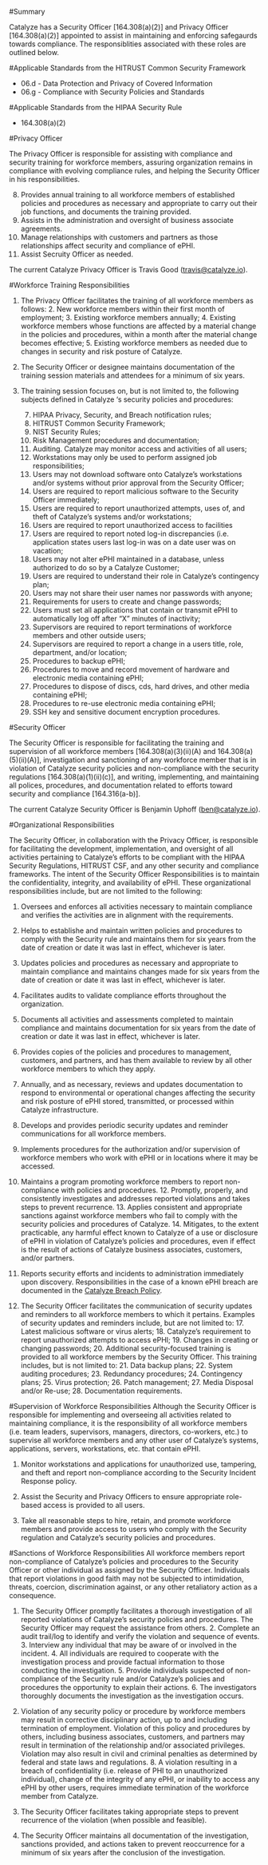 #Summary

Catalyze has a Security Officer [164.308(a)(2)] and Privacy Officer  [164.308(a)(2)] appointed to assist in maintaining and enforcing safegaurds towards compliance. The responsiblities associated with these roles are outlined below.

#Applicable Standards from the HITRUST Common Security Framework

*  06.d - Data Protection and Privacy of Covered Information
*  06.g - Compliance with Security Policies and Standards

#Applicable Standards from the HIPAA Security Rule

* 164.308(a)(2)

#Privacy Officer

The Privacy Officer is responsible for assisting with compliance and security training for workforce members, assuring organization remains in compliance with evolving compliance rules, and helping the Security Officer in his responsibilities.

8. Provides annual training to all workforce members of established policies and procedures as necessary and appropriate to carry out their job functions, and documents the training provided.
9. Assists in the administration and oversight of business associate agreements.
10. Manage relationships with customers and partners as those relationships affect security and compliance of ePHI.
11. Assist Secruity Officer as needed.

The current Catalyze Privacy Officer is Travis Good ([travis@catalyze.io](mailto:travis@catalyze.io)).

#Workforce Training Responsibilities
1. The Privacy Officer facilitates the training of all workforce members as follows:
	2. New workforce members within their first month of employment;
	3. Existing workforce members annually;
	4. Existing workforce members whose functions are affected by a material change in the policies and procedures, within a month after the material change becomes effective;
	5. Existing workforce members as needed due to changes in security and risk posture of Catalyze.

6. The Security Officer or designee maintains documentation of the training session materials and attendees for a minimum of six years. 

7. The training session focuses on, but is not limited to, the following subjects defined in Catalyze ‘s security policies and procedures:
	
	7. HIPAA Privacy, Security, and Breach notification rules;
	8. HITRUST Common Security Framework;
	9. NIST Security Rules;
	10. Risk Management procedures and documentation;
	8. Auditing.  Catalyze may monitor access and activities of all users;
	9. Workstations may only be used to perform assigned job responsibilities;
	10. Users may not download software onto Catalyze’s workstations and/or systems without prior approval from the Security Officer;
	11. Users are required to report malicious software to the Security Officer immediately;
	12. Users are required to report unauthorized attempts, uses of, and theft of Catalyze’s systems and/or workstations;
	13. Users are required to report unauthorized access to facilities
	14. Users are required to report noted log-in discrepancies (i.e. application states users last log-in was on a date user was on vacation;
	15. Users may not alter ePHI maintained in a database, unless authorized to do so by a Catalyze Customer;
	16. Users are required to understand their role in Catalyze’s contingency plan;
	17. Users may not share their user names nor passwords with anyone;
	18. Requirements for users to create and change passwords;
	19. Users must set all applications that contain or transmit ePHI to automatically log off after “X” minutes of inactivity;
	20. Supervisors are required to report terminations of workforce members and other outside users;
	21. Supervisors are required to report a change in a users title, role, department, and/or location;
	22. Procedures to backup ePHI;
	23. Procedures to move and record movement of hardware and electronic media containing ePHI;
	24. Procedures to dispose of discs, cds, hard drives, and other media containing ePHI;
	25. Procedures to re-use electronic media containing ePHI;
	26. SSH key and sensitive document encryption procedures.

#Security Officer

The Security Officer is responsible for facilitating the training and supervision of all workforce members [164.308(a)(3)(ii)(A) and 164.308(a)(5)(ii)(A)], investigation and sanctioning of any workforce member that is in violation of Catalyze security policies and non-compliance with the security regulations [164.308(a)(1)(ii)(c)], and writing, implementing, and maintaining all polices, procedures, and documentation related to efforts toward security and compliance [164.316(a-b)].

The current Catalyze Security Officer is Benjamin Uphoff ([ben@catalyze.io](mailto:ben@catalyze.io)).

#Organizational Responsibilities

The Security Officer, in collaboration with the Privacy Officer, is responsible for facilitating the development, implementation, and oversight of all activities pertaining to Catalyze’s efforts to be compliant with the HIPAA Security Regulations, HITRUST CSF, and any other security and compliance frameworks.  The intent of the Security Officer Responsibilities is to maintain the confidentiality, integrity, and availability of ePHI.  These organizational responsibilities include, but are not limited to the following:1. Oversees and enforces all activities necessary to maintain compliance and verifies the activities are in alignment with the requirements.

2. Helps to establishe and maintain written policies and procedures to comply with the Security rule and maintains them for six years from the date of creation or date it was last in effect, whichever is later.

3. Updates policies and procedures as necessary and appropriate to maintain compliance and maintains changes made for six years from the date of creation or date it was last in effect, whichever is later.

4. Facilitates audits to validate compliance efforts throughout the organization.

5. Documents all activities and assessments completed to maintain compliance and maintains documentation for six years from the date of creation or date it was last in effect, whichever is later.

6. Provides copies of the policies and procedures to management, customers, and partners, and has them available to review by all other workforce members to which they apply.

7. Annually, and as necessary, reviews and updates documentation to respond to environmental or operational changes affecting the security and risk posture of ePHI stored, transmitted, or processed within Catalyze infrastructure.

9. Develops and provides periodic security updates and reminder communications for all workforce members.

10. Implements procedures for the authorization and/or supervision of workforce members who work with ePHI or in locations where it may be accessed.

11. Maintains a program promoting workforce members to report non-compliance with policies and procedures.
	12. Promptly, properly, and consistently investigates and addresses reported violations and takes steps to prevent recurrence.
	13. Applies consistent and appropriate sanctions against workforce members who fail to comply with the security policies and procedures of Catalyze.
	14. Mitigates, to the extent practicable, any harmful effect known to Catalyze of a use or disclosure of ePHI in violation of Catalyze’s policies and procedures, even if effect is the result of actions of Catalyze business associates, customers, and/or partners. 

15. Reports security efforts and incidents to administration immediately upon discovery. Responsibilities in the case of a known ePHI breach are documented in the [Catalyze Breach Policy](./breach).

16. The Security Officer facilitates the communication of security updates and reminders to all workforce members to which it pertains.  Examples of security updates and reminders include, but are not limited to:
	17. Latest malicious software or virus alerts;
	18. Catalyze’s requirement to report unauthorized attempts to access ePHI;
	19. Changes in creating or changing passwords;
	20. Additional security-focused training is provided to all workforce members by the Security Officer.  This training includes, but is not limited to:
		21. Data backup plans;
		22. System auditing procedures;
		23. Redundancy procedures;
		24. Contingency plans;
		25. Virus protection;
		26. Patch management;
		27. Media Disposal and/or Re-use;
		28. Documentation requirements.
#Supervision of Workforce Responsibilities
Although the Security Officer is responsible for implementing and overseeing all activities related to maintaining compliance, it is the responsibility of all workforce members (i.e. team leaders, supervisors, managers, directors, co-workers, etc.) to supervise all workforce members and any other user of Catalyze’s systems, applications, servers, workstations, etc. that contain ePHI.

1. Monitor workstations and applications for unauthorized use, tampering, and theft and report non-compliance according to the Security Incident Response policy.

2. Assist the Security and Privacy Officers to ensure appropriate role-based access is provided to all users.

3. Take all reasonable steps to hire, retain, and promote workforce members and provide access to users who comply with the Security regulation and Catalyze’s security policies and procedures.#Sanctions of Workforce Responsibilities 
All workforce members report non-compliance of Catalyze’s policies and procedures to the Security Officer or other individual as assigned by the Security Officer.  Individuals that report violations in good faith may not be subjected to intimidation, threats, coercion, discrimination against, or any other retaliatory action as a consequence.1. The Security Officer promptly facilitates a thorough investigation of all reported violations of Catalyze’s security policies and procedures.  The Security Officer may request the assistance from others.
	2. Complete an audit trail/log to identify and verify the violation and sequence of events.
	3. Interview any individual that may be aware of or involved in the incident.
		4. All individuals are required to cooperate with the investigation process and provide factual information to those conducting the investigation.
		5. Provide individuals suspected of non-compliance of the Security rule and/or Catalyze’s policies and procedures the opportunity to explain their actions.
	6. The investigators thoroughly documents the investigation as the investigation occurs.

7. Violation of any security policy or procedure by workforce members may result in corrective disciplinary action, up to and including termination of employment.  Violation of this policy and procedures by others, including business associates, customers, and partners may result in termination of the relationship and/or associated privileges.  Violation may also result in civil and criminal penalties as determined by federal and state laws and regulations. 
	8. A violation resulting in a breach of confidentiality (i.e. release of PHI to an unauthorized individual), change of the integrity of any ePHI, or inability to access any ePHI by other users, requires immediate termination of the workforce member from Catalyze.

9. The Security Officer facilitates taking appropriate steps to prevent recurrence of the violation (when possible and feasible).

10. The Security Officer maintains all documentation of the investigation, sanctions provided, and actions taken to prevent reoccurrence for a minimum of six years after the conclusion of the investigation. 